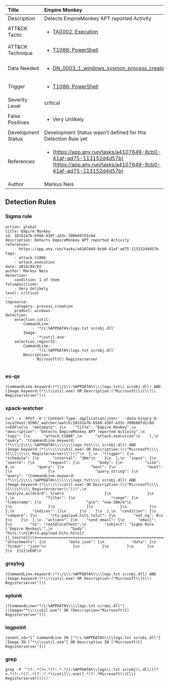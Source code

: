 | Title                | Empire Monkey                                                                                                                                                 |
|:---------------------|:------------------------------------------------------------------------------------------------------------------------------------------------------------|
| Description          | Detects EmpireMonkey APT reported Activity                                                                                                                                           |
| ATT&amp;CK Tactic    |  <ul><li>[TA0002: Execution](https://attack.mitre.org/tactics/TA0002)</li></ul>  |
| ATT&amp;CK Technique | <ul><li>[T1086: PowerShell](https://attack.mitre.org/techniques/T1086)</li></ul>  |
| Data Needed          | <ul><li>[DN_0003_1_windows_sysmon_process_creation](../Data_Needed/DN_0003_1_windows_sysmon_process_creation.md)</li></ul>  |
| Trigger              | <ul><li>[T1086: PowerShell](../Triggers/T1086.md)</li></ul>  |
| Severity Level       | critical |
| False Positives      | <ul><li>Very Unlikely</li></ul>  |
| Development Status   |  Development Status wasn't defined for this Detection Rule yet  |
| References           | <ul><li>[https://app.any.run/tasks/a4107649-8cb0-41af-ad75-113152d4d57b](https://app.any.run/tasks/a4107649-8cb0-41af-ad75-113152d4d57b)</li></ul>  |
| Author               | Markus Neis |


## Detection Rules

### Sigma rule

```
action: global
title: Empire Monkey
id: 10152a7b-b566-438f-a33c-390b607d1c8d
description: Detects EmpireMonkey APT reported Activity
references:
    - https://app.any.run/tasks/a4107649-8cb0-41af-ad75-113152d4d57b
tags:
    - attack.t1086
    - attack.execution
date: 2019/04/02
author: Markus Neis
detection:
    condition: 1 of them
falsepositives:
    - Very Unlikely 
level: critical
---
logsource:
    category: process_creation
    product: windows
detection:
    selection_cutil:
        CommandLine: 
            - '*/i:%APPDATA%\logs.txt scrobj.dll'
        Image:
            - '*\cutil.exe'
    selection_regsvr32:
        CommandLine: 
            - '*/i:%APPDATA%\logs.txt scrobj.dll'
        Description: 
            - Microsoft(C) Registerserver
        
```





### es-qs
    
```
(CommandLine.keyword:(*\\/i\\:%APPDATA%\\\\logs.txt\\ scrobj.dll) AND (Image.keyword:(*\\\\cutil.exe) OR Description:("Microsoft\\(C\\)\\ Registerserver")))
```


### xpack-watcher
    
```
curl -s -XPUT -H \'Content-Type: application/json\' --data-binary @- localhost:9200/_watcher/watch/10152a7b-b566-438f-a33c-390b607d1c8d <<EOF\n{\n  "metadata": {\n    "title": "Empire Monkey",\n    "description": "Detects EmpireMonkey APT reported Activity",\n    "tags": [\n      "attack.t1086",\n      "attack.execution"\n    ],\n    "query": "(CommandLine.keyword:(*\\\\/i\\\\:%APPDATA%\\\\\\\\logs.txt\\\\ scrobj.dll) AND (Image.keyword:(*\\\\\\\\cutil.exe) OR Description:(\\"Microsoft\\\\(C\\\\)\\\\ Registerserver\\")))"\n  },\n  "trigger": {\n    "schedule": {\n      "interval": "30m"\n    }\n  },\n  "input": {\n    "search": {\n      "request": {\n        "body": {\n          "size": 0,\n          "query": {\n            "bool": {\n              "must": [\n                {\n                  "query_string": {\n                    "query": "(CommandLine.keyword:(*\\\\/i\\\\:%APPDATA%\\\\\\\\logs.txt\\\\ scrobj.dll) AND (Image.keyword:(*\\\\\\\\cutil.exe) OR Description:(\\"Microsoft\\\\(C\\\\)\\\\ Registerserver\\")))",\n                    "analyze_wildcard": true\n                  }\n                }\n              ],\n              "filter": {\n                "range": {\n                  "timestamp": {\n                    "gte": "now-30m/m"\n                  }\n                }\n              }\n            }\n          }\n        },\n        "indices": []\n      }\n    }\n  },\n  "condition": {\n    "compare": {\n      "ctx.payload.hits.total": {\n        "not_eq": 0\n      }\n    }\n  },\n  "actions": {\n    "send_email": {\n      "email": {\n        "to": "root@localhost",\n        "subject": "Sigma Rule \'Empire Monkey\'",\n        "body": "Hits:\\n{{#ctx.payload.hits.hits}}{{_source}}\\n================================================================================\\n{{/ctx.payload.hits.hits}}",\n        "attachments": {\n          "data.json": {\n            "data": {\n              "format": "json"\n            }\n          }\n        }\n      }\n    }\n  }\n}\nEOF\n
```


### graylog
    
```
(CommandLine.keyword:(*\\/i\\:%APPDATA%\\\\logs.txt scrobj.dll) AND (Image.keyword:(*\\\\cutil.exe) OR Description:("Microsoft\\(C\\) Registerserver")))
```


### splunk
    
```
((CommandLine="*/i:%APPDATA%\\\\logs.txt scrobj.dll") ((Image="*\\\\cutil.exe") OR (Description="Microsoft(C) Registerserver")))
```


### logpoint
    
```
(event_id="1" CommandLine IN ["*/i:%APPDATA%\\\\logs.txt scrobj.dll"] (Image IN ["*\\\\cutil.exe"] OR Description IN ["Microsoft(C) Registerserver"]))
```


### grep
    
```
grep -P '^(?:.*(?=.*(?:.*.*/i:%APPDATA%\\logs\\.txt scrobj\\.dll))(?=.*(?:.*(?:.*(?:.*.*\\cutil\\.exe)|.*(?:.*Microsoft\\(C\\) Registerserver)))))'
```




